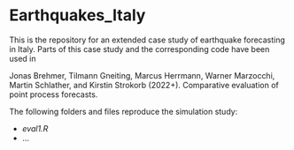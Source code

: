 # Earthquakes_Italy

This is the repository for an extended case study of earthquake forecasting in Italy. Parts of this case study and the corresponding code have been used in

Jonas Brehmer, Tilmann Gneiting, Marcus Herrmann, Warner Marzocchi, Martin Schlather, and Kirstin Strokorb (2022+). Comparative evaluation of point process forecasts. 


The following folders and files reproduce the simulation study:
- *eval1.R*
- ...
